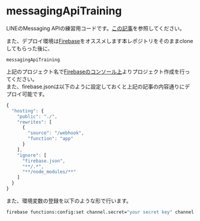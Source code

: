 # messagingApiTraining
LINEのMessaging APIの練習用コードです。[この記事](https://qiita.com/ufoo68/items/f0ba45347b226c8afcd8)を参照してください。  

また、デプロイ環境は[Firebase](https://console.firebase.google.com/)をオススメします本レポジトリをそのままcloneしてもらった後に、  

```
messagingApiTraining
```

上記のプロジェクト名で[Firebaseのコンソール上](https://console.firebase.google.com/)よりプロジェクト作成を行ってください。  
また、firebase.jsonは以下のように設定しておくと上記の記事の内容通りにデプロイ可能です。  

```js
{
  "hosting": {
    "public": "./",
    "rewrites": [
      {
        "source": "/webhook",
        "function": "app"
      }
    ],
    "ignore": [
      "firebase.json",
      "**/.*",
      "**/node_modules/**"
    ]
  }
}

```

また、環境変数の登録を以下のような形で行います。  

```bash
firebase functions:config:set channel.secret="your secret key" channel.accesstoken="your accesstoken"
```